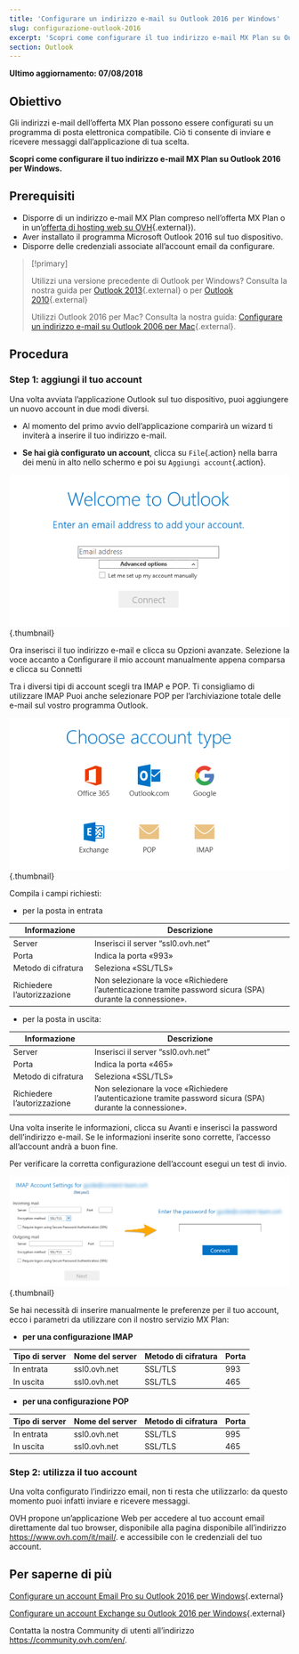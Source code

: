 ```yaml
---
title: 'Configurare un indirizzo e-mail su Outlook 2016 per Windows'
slug: configurazione-outlook-2016
excerpt: 'Scopri come configurare il tuo indirizzo e-mail MX Plan su Outlook 2016 per Windows'
section: Outlook
---
```


**Ultimo aggiornamento: 07/08/2018**

## Obiettivo

Gli indirizzi e-mail dell’offerta MX Plan possono essere configurati su un programma di posta elettronica compatibile. Ciò ti consente di inviare e ricevere messaggi dall’applicazione di tua scelta.

**Scopri come configurare il tuo indirizzo e-mail MX Plan su Outlook 2016 per Windows.**

## Prerequisiti

- Disporre di un indirizzo e-mail MX Plan compreso nell’offerta MX Plan o in un’[offerta di hosting web su OVH](https://www.ovh.it/hosting-web/){.external}).  
- Aver installato il programma Microsoft Outlook 2016 sul tuo dispositivo.
- Disporre delle credenziali associate all’account email da configurare.

> [!primary]
>
> Utilizzi una versione precedente di Outlook per Windows?  Consulta la nostra guida per [Outlook 2013](https://docs.ovh.com/fr/emails/mail-mutualise-guide-configuration-outlook-2013/){.external} o per [Outlook 2010](https://docs.ovh.com/it/emails/email_condivisa_guida_alla_configurazione_di_outlook_2010/){.external}
>
> Utilizzi Outlook 2016 per Mac? Consulta la nostra guida: [Configurare un indirizzo e-mail su Outlook 2006 per Mac](https://docs.ovh.com/gb/en/emails/configuration-outlook-2016-mac/){.external}. 
>

## Procedura

### Step 1: aggiungi il tuo account

Una volta avviata l’applicazione Outlook sul tuo dispositivo, puoi aggiungere un nuovo account in due modi diversi.

- Al momento del primo avvio dell’applicazione comparirà un wizard ti inviterà a inserire il tuo indirizzo e-mail. 

- **Se hai già configurato un account**, clicca su `File`{.action} nella barra dei menù in alto nello schermo e poi su `Aggiungi account`{.action}.

![mxplan](images/configuration-outlook-2016-windows-step1.png){.thumbnail}

Ora inserisci il tuo indirizzo e-mail e clicca su Opzioni avanzate. Selezione la voce accanto a Configurare il mio account manualmente appena comparsa e clicca su Connetti

Tra i diversi tipi di account scegli tra IMAP e POP. Ti consigliamo di utilizzare IMAP Puoi anche selezionare POP per l’archiviazione totale delle e-mail sul vostro programma Outlook.

![mxplan](images/configuration-outlook-2016-windows-step2.png){.thumbnail}

Compila i campi richiesti:

- per la posta in entrata

|Informazione|Descrizione|
|---|---|
|Server|Inserisci il server “ssl0.ovh.net”|
|Porta|Indica la porta «993»|
|Metodo di cifratura|Seleziona «SSL/TLS»|
|Richiedere l’autorizzazione |Non selezionare la voce «Richiedere l’autenticazione tramite password sicura (SPA) durante la connessione».|

- per la posta in uscita:

|Informazione|Descrizione|
|---|---|
|Server|Inserisci il server “ssl0.ovh.net”|
|Porta|Indica la porta «465»|
|Metodo di cifratura|Seleziona «SSL/TLS»|
|Richiedere l’autorizzazione |Non selezionare la voce «Richiedere l’autenticazione tramite password sicura (SPA) durante la connessione».|

Una volta inserite le informazioni, clicca su Avanti e inserisci la password dell’indirizzo e-mail. Se le informazioni inserite sono corrette, l’accesso all’account andrà a buon fine.

Per verificare la corretta configurazione dell’account esegui un test di invio.

![mxplan](images/configuration-outlook-2016-windows-step3.png){.thumbnail}

Se hai necessità di inserire manualmente le preferenze per il tuo account, ecco i parametri da utilizzare con il nostro servizio MX Plan: 

- **per una configurazione IMAP**

|Tipo di server |Nome del server|Metodo di cifratura|Porta|
|---|---|---|---|
|In entrata|ssl0.ovh.net|SSL/TLS|993|
|In uscita|ssl0.ovh.net|SSL/TLS|465|

- **per una configurazione POP**

|Tipo di server |Nome del server|Metodo di cifratura|Porta|
|---|---|---|---|
|In entrata|ssl0.ovh.net|SSL/TLS|995|
|In uscita|ssl0.ovh.net|SSL/TLS|465|

### Step 2: utilizza il tuo account

Una volta configurato l’indirizzo email, non ti resta che utilizzarlo: da questo momento puoi infatti inviare e ricevere messaggi.

OVH propone un’applicazione Web per accedere al tuo account email direttamente dal tuo browser, disponibile alla pagina  disponibile all’indirizzo https://www.ovh.com/it/mail/. e accessibile con le credenziali del tuo account.

## Per saperne di più

[Configurare un account Email Pro su Outlook 2016 per Windows](https://docs.ovh.com/gb/en/emails-pro/configuration-outlook-2016/){.external}

[Configurare un account Exchange su Outlook 2016 per Windows](https://docs.ovh.com/gb/en/microsoft-collaborative-solutions/configuration-outlook-2016/){.external}

Contatta la nostra Community di utenti all’indirizzo <https://community.ovh.com/en/>.